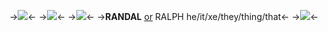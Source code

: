 ->![](https://64.media.tumblr.com/ee76950f77f2aa6b492704e60bb8b88d/4c7a72889e393c31-57/s1280x1920/0122bde6e690e6ab2d39051f1d83b5a1ec6c8b4f.pnj)<-
->![](https://ranfren.neocities.org/art/dot/defense-low2.gif?height=600&width=600)<-
->![](https://64.media.tumblr.com/bac602ce602dfcadab7848ac0827888b/b3d0be88ec83c2b2-dc/s250x400/daf09100900de0acb96e8e7e587a8af11ed48c6b.gifv)<-
->**RANDAL** [or]() RALPH
he/it/xe/they/thing/that<-
->![](https://64.media.tumblr.com/a81bed45b29686b7f0fd70bbc3891036/4c7a72889e393c31-56/s1280x1920/2e5936e3d4dd1d36d4f7e7e8c039ea8c4cb37878.pnj)<-